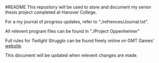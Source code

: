 #README
This repository will be used to store and document my senior thesis project completed at Hanover College. 

For a my journal of progress updates, refer to "./refrences/Journal.txt".

All relevent program files can be found in "./Project Oppenheimer"

Full rules for *Twilight Struggle* can be found freely online on GMT Games' [website](http://www.gmtgames.com/living_rules/TSRules2nd.pdf).

This document will be updated when relevent changes are made. 